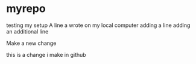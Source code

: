 # myrepo
testing my setup
A line a wrote on my local computer
adding a line
adding an additional line 

Make a new change

this is a change i make in github
